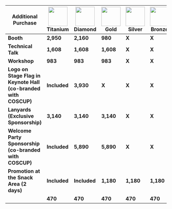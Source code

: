 <script setup lang="ts">
import AddonAdsPart from './addon-ads.md'
</script>

| Additional Purchase                                             | ![](/@/assets/images/sponsorships/levels/titanium.webp) Titanium | ![](/@/assets/images/sponsorships/levels/diamond.webp) Diamond | ![](/@/assets/images/sponsorships/levels/gold.webp) Gold | ![](/@/assets/images/sponsorships/levels/sliver.webp) Silver | ![](/@/assets/images/sponsorships/levels/bronze.webp) Bronze | ![](/@/assets/images/sponsorships/levels/friend.webp) Friend |
| --------------------------------------------------------------- | ---------------------------------------------------------------- | -------------------------------------------------------------- | -------------------------------------------------------- | ------------------------------------------------------------ | ------------------------------------------------------------ | ------------------------------------------------------------ |
| **Booth**                                                       | **2,950**                                                        | **2,160**                                                      | **980**                                                  | **X**                                                        | **X**                                                        | **X**                                                        |
| **Technical Talk**                                              | **1,608**                                                        | **1,608**                                                      | **1,608**                                                | **X**                                                        | **X**                                                        | **X**                                                        |
| **Workshop**                                                    | **983**                                                          | **983**                                                        | **983**                                                  | **X**                                                        | **X**                                                        | **X**                                                        |
| **Logo on Stage Flag in Keynote Hall (co-branded with COSCUP)** | **Included**                                                     | **3,930**                                                      | **X**                                                    | **X**                                                        | **X**                                                        | **X**                                                        |
| **Lanyards (Exclusive Sponsorship)**                            | **3,140**                                                        | **3,140**                                                      | **3,140**                                                | **X**                                                        | **X**                                                        | **X**                                                        |
| **Welcome Party Sponsorship (co-branded with COSCUP)**          | **Included**                                                     | **5,890**                                                      | **5,890**                                                | **X**                                                        | **X**                                                        | **X**                                                        |
| **Promotion at the Snack Area (2 days)**                        | **Included**                                                     | **Included**                                                   | **1,180**                                                | **1,180**                                                    | **1,180**                                                    | **1,180**                                                    |
| <AddonAdsPart />                                                | **470**                                                          | **470**                                                        | **470**                                                  | **470**                                                      | **470**                                                      | **470**                                                      |

<style lang="css" scoped>
table {
  tr {
    th {
      text-align: center;
      word-break: keep-all;
      >img {
        margin: 0 auto;
        width: 60px;
        height: 60px;
      }
    }

    td {
      :deep(p) {
        margin: 6px 0;
      }

      :deep(ul) {
        margin: 0;
      }
    }

    th:nth-child(n+2) {
      width: 95px;
    }

  }
}
</style>
